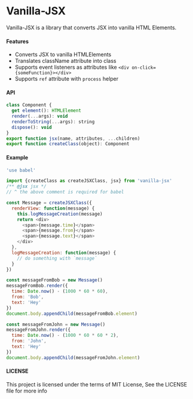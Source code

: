 Vanilla-JSX
=========

Vanilla-JSX is a library that converts JSX into vanilla HTML Elements.

#### Features

 - Converts JSX to vanilla HTMLElements
 - Translates className attribute into class
 - Supports event listeners as attributes like `<div on-click={someFunction}></div>`
 - Supports `ref` attribute with `process` helper

#### API

```js
class Component {
  get element(): HTMLElement
  render(...args): void
  renderToString(...args): string
  dispose(): void
}
export function jsx(name, attributes, ...children)
export function createClass(object): Component
```

#### Example
```js
'use babel'

import {createClass as createJSXClass, jsx} from 'vanilla-jsx'
/** @jsx jsx */
// ^ the above comment is required for babel

const Message = createJSXClass({
  renderView: function(message) {
    this.logMessageCreation(message)
    return <div>
      <span>{message.time}</span>
      <span>{message.from}</span>
      <span>{message.text}</span>
    </div>
  },
  logMessageCreation: function(message) {
    // do something with `message`
  }
})

const messageFromBob = new Message()
messageFromBob.render({
  time: Date.now() - (1000 * 60 * 60),
  from: 'Bob',
  text: 'Hey'
})
document.body.appendChild(messageFromBob.element)

const messageFromJohn = new Message()
messageFromJohn.render({
  time: Date.now() - (1000 * 60 * 60 * 2),
  from: 'John',
  text: 'Hey'
})
document.body.appendChild(messageFromJohn.element)
```

#### LICENSE
This project is licensed under the terms of MIT License, See the LICENSE file for more info
